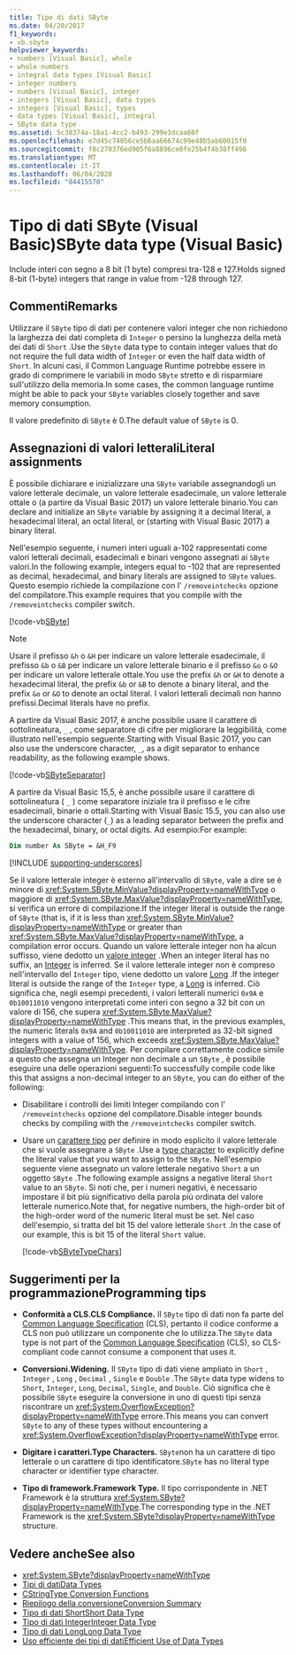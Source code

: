```yaml
---
title: Tipo di dati SByte
ms.date: 04/20/2017
f1_keywords:
- vb.sbyte
helpviewer_keywords:
- numbers [Visual Basic], whole
- whole numbers
- integral data types [Visual Basic]
- integer numbers
- numbers [Visual Basic], integer
- integers [Visual Basic], data types
- integers [Visual Basic], types
- data types [Visual Basic], integral
- SByte data type
ms.assetid: 5c38374a-18a1-4cc2-b493-299e3dcaa60f
ms.openlocfilehash: e7d45c74056ce5b6aa66674c99e48b5ab60015f0
ms.sourcegitcommit: f8c270376ed905f6a8896ce0fe25b4f4b38ff498
ms.translationtype: MT
ms.contentlocale: it-IT
ms.lasthandoff: 06/04/2020
ms.locfileid: "84415570"
---
```

# <a name="sbyte-data-type-visual-basic"></a><span data-ttu-id="6d420-102">Tipo di dati SByte (Visual Basic)</span><span class="sxs-lookup"><span data-stu-id="6d420-102">SByte data type (Visual Basic)</span></span>

<span data-ttu-id="6d420-103">Include interi con segno a 8 bit (1 byte) compresi tra-128 e 127.</span><span class="sxs-lookup"><span data-stu-id="6d420-103">Holds signed 8-bit (1-byte) integers that range in value from -128 through 127.</span></span>

## <a name="remarks"></a><span data-ttu-id="6d420-104">Commenti</span><span class="sxs-lookup"><span data-stu-id="6d420-104">Remarks</span></span>

<span data-ttu-id="6d420-105">Utilizzare il `SByte` tipo di dati per contenere valori integer che non richiedono la larghezza dei dati completa di `Integer` o persino la lunghezza della metà dei dati di `Short` .</span><span class="sxs-lookup"><span data-stu-id="6d420-105">Use the `SByte` data type to contain integer values that do not require the full data width of `Integer` or even the half data width of `Short`.</span></span> <span data-ttu-id="6d420-106">In alcuni casi, il Common Language Runtime potrebbe essere in grado di comprimere le variabili in modo `SByte` stretto e di risparmiare sull'utilizzo della memoria.</span><span class="sxs-lookup"><span data-stu-id="6d420-106">In some cases, the common language runtime might be able to pack your `SByte` variables closely together and save memory consumption.</span></span>

<span data-ttu-id="6d420-107">Il valore predefinito di `SByte` è 0.</span><span class="sxs-lookup"><span data-stu-id="6d420-107">The default value of `SByte` is 0.</span></span>

## <a name="literal-assignments"></a><span data-ttu-id="6d420-108">Assegnazioni di valori letterali</span><span class="sxs-lookup"><span data-stu-id="6d420-108">Literal assignments</span></span>

<span data-ttu-id="6d420-109">È possibile dichiarare e inizializzare una `SByte` variabile assegnandogli un valore letterale decimale, un valore letterale esadecimale, un valore letterale ottale o (a partire da Visual Basic 2017) un valore letterale binario.</span><span class="sxs-lookup"><span data-stu-id="6d420-109">You can declare and initialize an `SByte` variable by assigning it a decimal literal, a hexadecimal literal, an octal literal, or (starting with Visual Basic 2017) a binary literal.</span></span>

<span data-ttu-id="6d420-110">Nell'esempio seguente, i numeri interi uguali a-102 rappresentati come valori letterali decimali, esadecimali e binari vengono assegnati ai `SByte` valori.</span><span class="sxs-lookup"><span data-stu-id="6d420-110">In the following example, integers equal to -102 that are represented as decimal, hexadecimal, and binary literals are assigned to `SByte` values.</span></span> <span data-ttu-id="6d420-111">Questo esempio richiede la compilazione con l' `/removeintchecks` opzione del compilatore.</span><span class="sxs-lookup"><span data-stu-id="6d420-111">This example requires that you compile with the `/removeintchecks` compiler switch.</span></span>

[!code-vb[SByte](../../../../samples/snippets/visualbasic/language-reference/data-types/numeric-literals.vb#SByte)]

> [!NOTE]
> <span data-ttu-id="6d420-112">Usare il prefisso `&h` o `&H` per indicare un valore letterale esadecimale, il prefisso `&b` o `&B` per indicare un valore letterale binario e il prefisso `&o` o `&O` per indicare un valore letterale ottale.</span><span class="sxs-lookup"><span data-stu-id="6d420-112">You use the prefix `&h` or `&H` to denote a hexadecimal literal, the prefix `&b` or `&B` to denote a binary literal, and the prefix `&o` or `&O` to denote an octal literal.</span></span> <span data-ttu-id="6d420-113">I valori letterali decimali non hanno prefissi.</span><span class="sxs-lookup"><span data-stu-id="6d420-113">Decimal literals have no prefix.</span></span>

<span data-ttu-id="6d420-114">A partire da Visual Basic 2017, è anche possibile usare il carattere di sottolineatura, `_` , come separatore di cifre per migliorare la leggibilità, come illustrato nell'esempio seguente.</span><span class="sxs-lookup"><span data-stu-id="6d420-114">Starting with Visual Basic 2017, you can also use the underscore character, `_`, as a digit separator to enhance readability, as the following example shows.</span></span>

[!code-vb[SByteSeparator](../../../../samples/snippets/visualbasic/language-reference/data-types/numeric-literals.vb#SByteS)]

<span data-ttu-id="6d420-115">A partire da Visual Basic 15,5, è anche possibile usare il carattere di sottolineatura ( `_` ) come separatore iniziale tra il prefisso e le cifre esadecimali, binarie o ottali.</span><span class="sxs-lookup"><span data-stu-id="6d420-115">Starting with Visual Basic 15.5, you can also use the underscore character (`_`) as a leading separator between the prefix and the hexadecimal, binary, or octal digits.</span></span> <span data-ttu-id="6d420-116">Ad esempio:</span><span class="sxs-lookup"><span data-stu-id="6d420-116">For example:</span></span>

```vb
Dim number As SByte = &H_F9
```

[!INCLUDE [supporting-underscores](../../../../includes/vb-separator-langversion.md)]

<span data-ttu-id="6d420-117">Se il valore letterale integer è esterno all'intervallo di `SByte`, vale a dire se è minore di <xref:System.SByte.MinValue?displayProperty=nameWithType> o maggiore di <xref:System.SByte.MaxValue?displayProperty=nameWithType>, si verifica un errore di compilazione.</span><span class="sxs-lookup"><span data-stu-id="6d420-117">If the integer literal is outside the range of `SByte` (that is, if it is less than <xref:System.SByte.MinValue?displayProperty=nameWithType> or greater than <xref:System.SByte.MaxValue?displayProperty=nameWithType>, a compilation error occurs.</span></span> <span data-ttu-id="6d420-118">Quando un valore letterale integer non ha alcun suffisso, viene dedotto un [valore integer](integer-data-type.md) .</span><span class="sxs-lookup"><span data-stu-id="6d420-118">When an integer literal has no suffix, an [Integer](integer-data-type.md) is inferred.</span></span> <span data-ttu-id="6d420-119">Se il valore letterale integer non è compreso nell'intervallo del `Integer` tipo, viene dedotto un valore [Long](long-data-type.md) .</span><span class="sxs-lookup"><span data-stu-id="6d420-119">If the integer literal is outside the range of the `Integer` type, a [Long](long-data-type.md) is inferred.</span></span> <span data-ttu-id="6d420-120">Ciò significa che, negli esempi precedenti, i valori letterali numerici `0x9A` e `0b10011010` vengono interpretati come interi con segno a 32 bit con un valore di 156, che supera <xref:System.SByte.MaxValue?displayProperty=nameWithType> .</span><span class="sxs-lookup"><span data-stu-id="6d420-120">This means that, in the previous examples, the numeric literals `0x9A` and `0b10011010` are interpreted as 32-bit signed integers with a value of 156, which exceeds <xref:System.SByte.MaxValue?displayProperty=nameWithType>.</span></span> <span data-ttu-id="6d420-121">Per compilare correttamente codice simile a questo che assegna un Integer non decimale a un `SByte` , è possibile eseguire una delle operazioni seguenti:</span><span class="sxs-lookup"><span data-stu-id="6d420-121">To successfully compile code like this that assigns a non-decimal integer to an `SByte`, you can do either of the following:</span></span>

- <span data-ttu-id="6d420-122">Disabilitare i controlli dei limiti Integer compilando con l' `/removeintchecks` opzione del compilatore.</span><span class="sxs-lookup"><span data-stu-id="6d420-122">Disable integer bounds checks by compiling with the `/removeintchecks` compiler switch.</span></span>

- <span data-ttu-id="6d420-123">Usare un [carattere tipo](../../programming-guide/language-features/data-types/type-characters.md) per definire in modo esplicito il valore letterale che si vuole assegnare a `SByte` .</span><span class="sxs-lookup"><span data-stu-id="6d420-123">Use a [type character](../../programming-guide/language-features/data-types/type-characters.md) to explicitly define the literal value that you want to assign to the `SByte`.</span></span> <span data-ttu-id="6d420-124">Nell'esempio seguente viene assegnato un valore letterale negativo `Short` a un oggetto `SByte` .</span><span class="sxs-lookup"><span data-stu-id="6d420-124">The following example assigns a negative literal `Short` value to an `SByte`.</span></span> <span data-ttu-id="6d420-125">Si noti che, per i numeri negativi, è necessario impostare il bit più significativo della parola più ordinata del valore letterale numerico.</span><span class="sxs-lookup"><span data-stu-id="6d420-125">Note that, for negative numbers, the high-order bit of the high-order word of the numeric literal must be set.</span></span> <span data-ttu-id="6d420-126">Nel caso dell'esempio, si tratta del bit 15 del valore letterale `Short` .</span><span class="sxs-lookup"><span data-stu-id="6d420-126">In the case of our example, this is bit 15 of the literal `Short` value.</span></span>

   [!code-vb[SByteTypeChars](../../../../samples/snippets/visualbasic/language-reference/data-types/sbyte-assignment.vb#1)]

## <a name="programming-tips"></a><span data-ttu-id="6d420-127">Suggerimenti per la programmazione</span><span class="sxs-lookup"><span data-stu-id="6d420-127">Programming tips</span></span>

- <span data-ttu-id="6d420-128">**Conformità a CLS.**</span><span class="sxs-lookup"><span data-stu-id="6d420-128">**CLS Compliance.**</span></span> <span data-ttu-id="6d420-129">Il `SByte` tipo di dati non fa parte del [Common Language Specification](https://www.ecma-international.org/publications/standards/Ecma-335.htm) (CLS), pertanto il codice conforme a CLS non può utilizzare un componente che lo utilizza.</span><span class="sxs-lookup"><span data-stu-id="6d420-129">The `SByte` data type is not part of the [Common Language Specification](https://www.ecma-international.org/publications/standards/Ecma-335.htm) (CLS), so CLS-compliant code cannot consume a component that uses it.</span></span>

- <span data-ttu-id="6d420-130">**Conversioni.**</span><span class="sxs-lookup"><span data-stu-id="6d420-130">**Widening.**</span></span> <span data-ttu-id="6d420-131">Il `SByte` tipo di dati viene ampliato in `Short` , `Integer` , `Long` , `Decimal` , `Single` e `Double` .</span><span class="sxs-lookup"><span data-stu-id="6d420-131">The `SByte` data type widens to `Short`, `Integer`, `Long`, `Decimal`, `Single`, and `Double`.</span></span> <span data-ttu-id="6d420-132">Ciò significa che è possibile `SByte` eseguire la conversione in uno di questi tipi senza riscontrare un <xref:System.OverflowException?displayProperty=nameWithType> errore.</span><span class="sxs-lookup"><span data-stu-id="6d420-132">This means you can convert `SByte` to any of these types without encountering a <xref:System.OverflowException?displayProperty=nameWithType> error.</span></span>

- <span data-ttu-id="6d420-133">**Digitare i caratteri.**</span><span class="sxs-lookup"><span data-stu-id="6d420-133">**Type Characters.**</span></span> <span data-ttu-id="6d420-134">`SByte`non ha un carattere di tipo letterale o un carattere di tipo identificatore.</span><span class="sxs-lookup"><span data-stu-id="6d420-134">`SByte` has no literal type character or identifier type character.</span></span>

- <span data-ttu-id="6d420-135">**Tipo di framework.**</span><span class="sxs-lookup"><span data-stu-id="6d420-135">**Framework Type.**</span></span> <span data-ttu-id="6d420-136">Il tipo corrispondente in .NET Framework è la struttura <xref:System.SByte?displayProperty=nameWithType>.</span><span class="sxs-lookup"><span data-stu-id="6d420-136">The corresponding type in the .NET Framework is the <xref:System.SByte?displayProperty=nameWithType> structure.</span></span>

## <a name="see-also"></a><span data-ttu-id="6d420-137">Vedere anche</span><span class="sxs-lookup"><span data-stu-id="6d420-137">See also</span></span>

- <xref:System.SByte?displayProperty=nameWithType>
- [<span data-ttu-id="6d420-138">Tipi di dati</span><span class="sxs-lookup"><span data-stu-id="6d420-138">Data Types</span></span>](index.md)
- [<span data-ttu-id="6d420-139">CString</span><span class="sxs-lookup"><span data-stu-id="6d420-139">Type Conversion Functions</span></span>](../functions/type-conversion-functions.md)
- [<span data-ttu-id="6d420-140">Riepilogo della conversione</span><span class="sxs-lookup"><span data-stu-id="6d420-140">Conversion Summary</span></span>](../keywords/conversion-summary.md)
- [<span data-ttu-id="6d420-141">Tipo di dati Short</span><span class="sxs-lookup"><span data-stu-id="6d420-141">Short Data Type</span></span>](short-data-type.md)
- [<span data-ttu-id="6d420-142">Tipo di dati Integer</span><span class="sxs-lookup"><span data-stu-id="6d420-142">Integer Data Type</span></span>](integer-data-type.md)
- [<span data-ttu-id="6d420-143">Tipo di dati Long</span><span class="sxs-lookup"><span data-stu-id="6d420-143">Long Data Type</span></span>](long-data-type.md)
- [<span data-ttu-id="6d420-144">Uso efficiente dei tipi di dati</span><span class="sxs-lookup"><span data-stu-id="6d420-144">Efficient Use of Data Types</span></span>](../../programming-guide/language-features/data-types/efficient-use-of-data-types.md)
